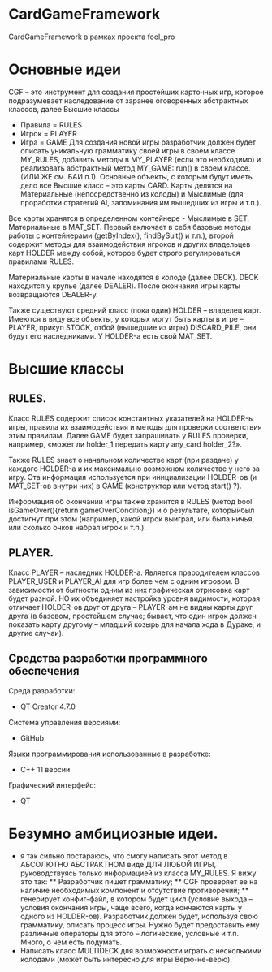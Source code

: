 ﻿# CardGameFramework
CardGameFramework в рамках проекта fool_pro
# Основные идеи
CGF – это инструмент для создания простейших карточных игр, которое подразумевает наследование от заранее оговоренных абстрактных классов, далее Высшие классы
 * Правила = RULES
 * Игрок = PLAYER
 * Игра = GAME
Для создания новой игры разработчик должен будет описать уникальную грамматику своей игры в своем классе MY_RULES, добавить методы в MY_PLAYER (если это необходимо) и реализовать абстрактный метод MY_GAME::run() в своем классе. (ИЛИ ЖЕ см. БАИ п.1).
Основные объекты, с которым будут иметь дело все Высшие класс – это карты CARD. Карты делятся на Материальные (непосредственно из колоды) и Мыслимые (для проработки стратегий AI, запоминания им вышедших из игры и т.п.).

Все карты хранятся в определенном контейнере - Мыслимые в SET, Материальные в MAT_SET. Первый включает в себя базовые методы работы с контейнерами (getByIndex(), findBySuit() и т.п.), второй содержит методы для взаимодействия игроков и других владельцев карт HOLDER между собой, которое будет строго регулироваться правилами RULES.

Материальные карты в начале находятся в колоде (далее DECK). DECK находится у крупье (далее DEALER). После окончания игры карты возвращаются DEALER-у.

Также существуют средний класс (пока один) HOLDER – владелец карт. Имеются в виду все объекты, у которых могут быть карты в игре – PLAYER, прикуп STOCK, отбой (вышедшие из игры) DISCARD_PILE, они будут его наследниками. У HOLDER-а есть свой MAT_SET.

# Высшие классы
## RULES.
Класс RULES содержит список константных указателей на HOLDER-ы игры, правила их взаимодействия и методы для проверки соответствия этим правилам. Далее GAME будет запрашивать у RULES проверки, например, «может ли holder_1 передать карту any_card holder_2?». 

Также RULES знает о начальном количестве карт (при раздаче) у каждого HOLDER-а и их максимально возможном количестве у него за игру. Эта информация используется при инициализации HOLDER-ов (и MAT_SET-ов внутри них) в GAME (конструктор или метод start() ?).

Информация об окончании игры также хранится в RULES (метод bool isGameOver(){return gameOverCondition;}) и о результате, которыйбыл достигнут при этом (например, какой игрок выиграл, или была ничья, или сколько очков набрал игрок и т.п.).

## PLAYER.
Класс PLAYER – наследник HOLDER-а. Является прародителем классов PLAYER_USER и PLAYER_AI для игр более чем с одним игровом. В зависимости от бытности одним из них графическая отрисовка карт будет разной. НО их объединяет настройка уровня видимости, которая отличает HOLDER-ов друг от друга – PLAYER-ам не видны карты друг друга (в базовом, простейшем случае; бывает, что один игрок должен показать карту другому – младший козырь для начала хода в Дураке, и другие случаи).

## Средства разработки программного обеспечения

Среда разработки:
 * QT Creator 4.7.0
 
Система управления версиями:
 * GitHub

Языки программирования использованные в разработке:
 * С++ 11 версии
 
Графический интерфейс:
 * QT

# Безумно амбициозные идеи.
*	я так сильно постараюсь, что смогу написать этот метод в АБСОЛЮТНО АБСТРАКТНОМ виде ДЛЯ ЛЮБОЙ ИГРЫ, руководствуясь только информацией из класса MY_RULES. Я вижу это так:
**	Разработчик пишет грамматику;
**	CGF проверяет ее на наличие необходимых компонент и отсутствие противоречий;
**	генерирует конфиг-файл, в котором будет цикл (условие выхода – условия окончания игры, чаще всего, когда кончаются карты у одного из HOLDER-ов). Разработчик должен будет, используя свою грамматику, описать процесс игры. Нужно будет предоставить ему различные операторы для этого – логические, условные и т.п.  Много, о чем есть подумать.
*	Написать класс MULTIDECK для возможности играть с несколькими колодами (может быть интересно для игры Верю-не-верю).
